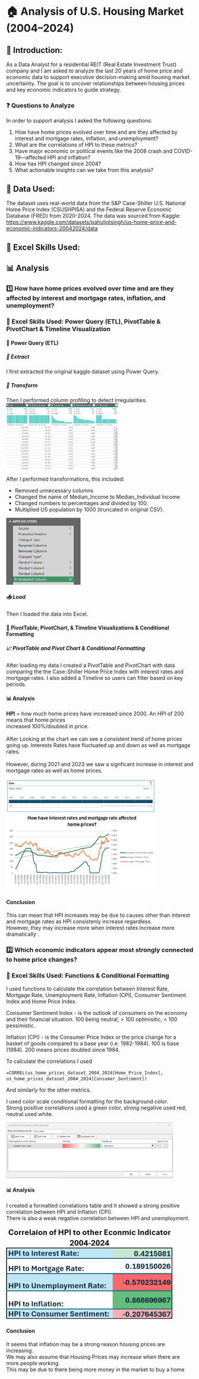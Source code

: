 # 🏠 Analysis of U.S. Housing Market (2004–2024)

## 👋 Introduction:
As a Data Analyst for a residential REIT (Real Estate Investment Trust) company and I am asked to analyze the last 20 years of home price and economic data to support executive decision-making amid housing market uncertainty. The goal is to uncover relationships between housing prices and key economic indicators to guide strategy.

### ❓ Questions to Analyze
In order to support analysis I asked the following questions: 
1. How have home prices evolved over time and are they affected by interest and mortgage rates, inflation, and unemployment?
2. What are the correlations of HPI to these metrics?
3. Have major economic or political events like the 2008 crash and COVID-19—affected HPI and inflation?
4. How has HPI changed since 2004?
5. What actionable insights can we take from this analysis?

## 💾 Data Used:

The dataset uses real-world data from the S&P Case-Shiller U.S. National Home Price Index (CSUSHPISA) and 
the Federal Reserve Economic Database (FRED) from 2020-2024. 
The data was sourced from Kaggle: https://www.kaggle.com/datasets/pahuljotsingh/us-home-price-and-economic-indicators-20042024/data

## 🔧 Excel Skills Used:


## 📊 Analysis

### 1️⃣ How have home prices evolved over time and are they affected by interest and mortgage rates, inflation, and unemployment?


### 🔧 Excel Skills Used: Power Query (ETL), PivotTable & PivotChart & Timeline Visualization

#### 🧲 Power Query (ETL)

##### 🧲 Extract
I first extracted the original kaggle dataset using Power Query.

##### 🔄 Transform
Then I performed column profiling to detect irregularities. <br/>
<img src="/Resources/Question%201%20Resources/2.%20Column%20Profiling.png" alt="2. Column Profiling" width="300"/>

After I performed transformations, this included:
- Removed unnecessary columns
- Changed the name of Median_Income to Median_Individual Income
- Changed numbers to percentages and divided by 100.
- Multiplied US population by 1000 (truncated in original CSV).

<img src="/Resources/Question%201%20Resources/3.%20Transormations.png" alt="3. Transformations" width="200" />

##### 📥 Load
Then I loaded the data into Excel.

#### 🧲 PivotTable, PivotChart, & Timeline Visualizations & Conditional Formatting

##### 📈 PivotTable and Pivot Chart & Conditional Formatting
After loading my data I created a PivotTable and PivotChart with data comparing the the Case-Shiller Home Price Index with interest rates and mortgage rates. 
I also added a Timeline so users can filter based on key periods.

#### 📊 Analysis
**HPI** = how much home prices have increased since 2000. An HPI of 200 means that home prices <br/> 
increased 100%/doubled in price. <br/> <br/>
After Looking at the chart we can see a consistent trend of home prices going up. Interests Rates have fluctuated up and down as well as mortgage rates. <br/><br/>
However, during 2021 and 2023 we saw a signficant increase in interest and mortgage rates as well as home prices. <br/>

<img src="/Resources/Question%201%20Resources/7.%20Q1%20Dashboard.png" alt="7. Q1 Dashboard" width="400" height="300"/>

#### Conclusion
This can mean that HPI increases may be due to causes other than interest and mortgage rates as HPI consistenly increase regardless.<br/>
However, they may increase more when interest rates increase more dramatically . <br/>

### 2️⃣  Which economic indicators appear most strongly connected to home price changes?
### 🔧 Excel Skills Used: Functions & Conditional Formatting

I used functions to calculate the correlation between Interest Rate, Mortgage Rate, Unemployment Rate, Inflation (CPI), Consumer Sentiment Index and Home Price Index.

Consumer Sentiment Index - is the outlook of consumers on the economy and their financial situation. 100 being neutral, > 100 optimisitic, < 100 pessimistic.

Inflation (CPI) - is the Consumer Price Index or the price change for a basket of goods compared to a base year (i.e. 1982-1984). 100 is base (1984). 200 means prices doubled since 1984.

To calculate the correlations I used 
```
=CORREL(us_home_prices_dataset_2004_2024[Home_Price_Index],
us_home_prices_dataset_2004_2024[Consumer_Sentiment])
```

And similarly for the other metrics.

I used color scale conditional formatting for the background color. <br/>
Strong positive correlations used a green color, strong negative used red, neutral used white.

<img src="/Resources/Question 2 Resources/Color Scale.png" alt="Color Scale" width="450" height="150"/>

#### 📊 Analysis
I created a formatted correlations table and it showed a strong positive correlation between HPI and Inflation (CPI). <br/>
There is also a weak negative correlation between HPI and unemployment.

<img src="/Resources/Question 2 Resources/Correlations Formatted.png" alt="Correlations Formatted" width="450" height="250"/>

#### Conclusion
It seems that inflation may be a strong reason housing prices are increasing. <br/>
We may also assume that Housing Prices may increase when there are more people working. <br/>
This may be due to there being more money in the market to buy a home <br/>
